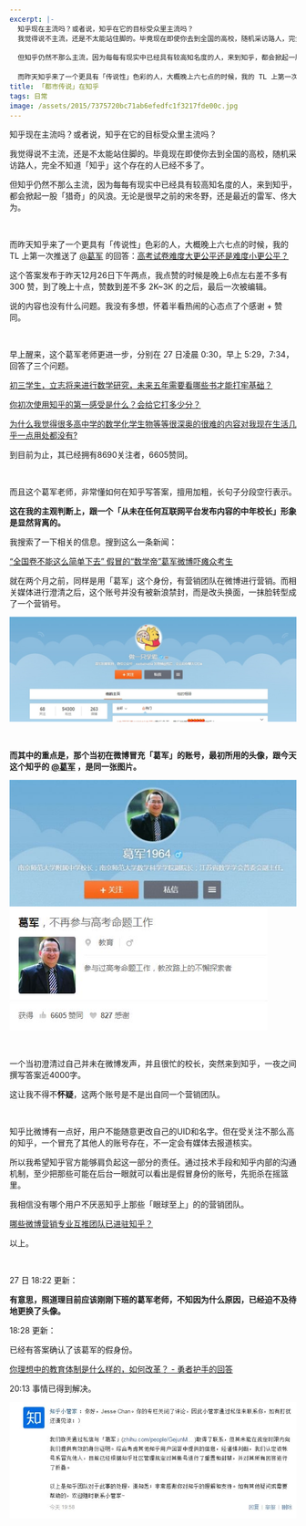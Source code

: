 ```yaml
---
excerpt: |-
  知乎现在主流吗？或者说，知乎在它的目标受众里主流吗？  
  我觉得说不主流，还是不太能站住脚的。毕竟现在即使你去到全国的高校，随机采访路人，完全不知道「知乎」这个存在的人已经不多了。

  但知乎仍然不那么主流，因为每每有现实中已经具有较高知名度的人，来到知乎，都会掀起一股「猎奇」的风浪。无论是很早之前的宋冬野，还是最近的雷军、佟大为。

  而昨天知乎来了一个更具有「传说性」色彩的人，大概晚上六七点的时候，我的 TL 上第一次推送了 [@葛军](https://www.zhihu.com/people/fcc91c678b62d1e334e951acd98b84c1)的回答：[高考试卷难度大更公平还是难度小更公平？](https://www.zhihu.com/question/26418834/answer/78634267)
title: 「都市传说」在知乎
tags: 日常
image: /assets/2015/7375720bc71ab6efedfc1f3217fde00c.jpg
---
```


知乎现在主流吗？或者说，知乎在它的目标受众里主流吗？

我觉得说不主流，还是不太能站住脚的。毕竟现在即使你去到全国的高校，随机采访路人，完全不知道「知乎」这个存在的人已经不多了。

但知乎仍然不那么主流，因为每每有现实中已经具有较高知名度的人，来到知乎，都会掀起一股「猎奇」的风浪。无论是很早之前的宋冬野，还是最近的雷军、佟大为。

<br>

而昨天知乎来了一个更具有「传说性」色彩的人，大概晚上六七点的时候，我的 TL 上第一次推送了 [@葛军](https://www.zhihu.com/people/fcc91c678b62d1e334e951acd98b84c1) 的回答：[高考试卷难度大更公平还是难度小更公平？](https://www.zhihu.com/question/26418834/answer/78634267)

这个答案发布于昨天12月26日下午两点，我点赞的时候是晚上6点左右差不多有 300 赞，到了晚上十点，赞数到差不多 2K~3K 的之后，最后一次被编辑。

说的内容也没有什么问题。我没有多想，怀着半看热闹的心态点了个感谢 + 赞同。

<br>

早上醒来，这个葛军老师更进一步，分别在 27 日凌晨 0:30，早上 5:29，7:34，回答了三个问题。

[初三学生，立志将来进行数学研究，未来五年需要看哪些书才能打牢基础？](https://www.zhihu.com/question/38898724/answer/78707701)

[你初次使用知乎的第一感受是什么？会给它打多少分？ ](https://www.zhihu.com/question/19551531/answer/78724334)

[为什么我觉得很多高中学的数学化学生物等等很深奥的很难的内容对我现在生活几乎一点用处都没有? ](https://www.zhihu.com/question/31029011/answer/78726796)

到目前为止，其已经拥有8690关注者，6605赞同。

<br>

而且这个葛军老师，非常懂如何在知乎写答案，擅用加粗，长句子分段空行表示。

**这在我的主观判断上，跟一个「从未在任何互联网平台发布内容的中年校长」形象是显然背离的。**

我搜索了一下相关的信息。搜到这么一条新闻：

[“全国卷不能这么简单下去” 假冒的“数学帝”葛军微博吓瘫众考生](https://link.zhihu.com/?target=http%3A//news.sina.com.cn/o/2015-10-23/doc-ifxizetf7941018.shtml)

就在两个月之前，同样是用「葛军」这个身份，有营销团队在微博进行营销。而相关媒体进行澄清之后，这个账号并没有被新浪禁封，而是改头换面，一抹脸转型成了一个营销号。

![](/assets/2015/0c0b98c5fad8f59b304aca490beee6a8.jpg)

<br>

**而其中的重点是，那个当初在微博冒充「葛军」的账号，最初所用的头像，跟今天这个知乎的 [@葛军](https://www.zhihu.com/people/fcc91c678b62d1e334e951acd98b84c1) ，是同一张图片。**

![](/assets/2015/7375720bc71ab6efedfc1f3217fde00c.jpg)
![](/assets/2015/ffee82886cc17fce048433ee2174a63e.jpg)

<br>

一个当初澄清过自己并未在微博发声，并且很忙的校长，突然来到知乎，一夜之间撰写答案近4000字。

这让我不得不**怀疑**，这两个账号是不是出自同一个营销团队。

<br>

知乎比微博有一点好，用户不能随意更改自己的UID和名字。但在受关注不那么高的知乎，一个冒充了其他人的账号存在，不一定会有媒体去报道核实。

所以我希望知乎官方能够肩负起这一部分的责任。通过技术手段和知乎内部的沟通机制，至少把那些可能在后台一眼就可以看出是假冒身份的账号，先扼杀在摇篮里。

我相信没有哪个用户不厌恶知乎上那些「眼球至上」的的营销团队。

[哪些微博营销专业互推团队已进驻知乎？ ](https://www.zhihu.com/question/38718808/answer/77786727)

以上。

<br>

27 日 18:22 更新：

**有意思，照道理目前应该刚刚下班的葛军老师，不知因为什么原因，已经迫不及待地更换了头像。**

18:28 更新：

已经有答案确认了该葛军的假身份。

[你理想中的教育体制是什么样的，如何改革？ - 勇者护手的回答](https://www.zhihu.com/question/38910448/answer/78791087)

20:13 事情已得到解决。

![](/assets/2015/5775f0e52608cf1d76269d1c97bd6739.jpg)
